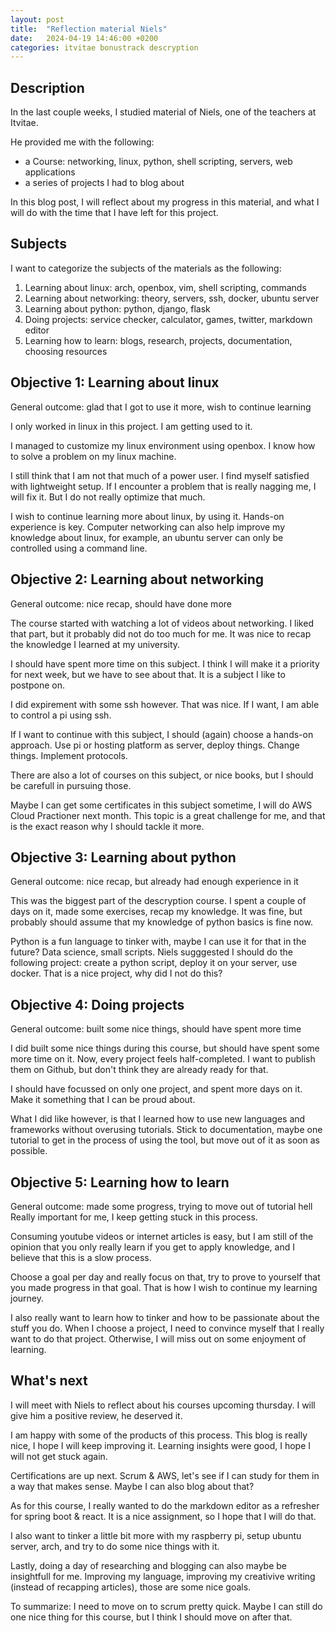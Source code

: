 ```yaml
---
layout: post
title:  "Reflection material Niels"
date:   2024-04-19 14:46:00 +0200
categories: itvitae bonustrack descryption
---
```


## Description
In the last couple weeks, I studied material of Niels, one of the teachers at Itvitae.

He provided me with the following:
- a Course: networking, linux, python, shell scripting, servers, web applications
- a series of projects I had to blog about

In this blog post, I will reflect about my progress in this material, and what I will do with the time that I have left for this project.

## Subjects
I want to categorize the subjects of the materials as the following:
1. Learning about linux: arch, openbox, vim, shell scripting, 
   commands
2. Learning about networking: theory, servers, ssh, docker, ubuntu server
3. Learning about python: python, django, flask
4. Doing projects: service checker, calculator, games, twitter, markdown editor
5. Learning how to learn: blogs, research, projects, documentation, choosing resources

## Objective 1: Learning about linux
General outcome: glad that I got to use it more, wish to continue learning

I only worked in linux in this project. I am getting used to it.

I managed to customize my linux environment using openbox. I know how to solve a problem on my linux machine.

I still think that I am not that much of a power user. I find myself satisfied with lightweight setup. If I encounter a problem that is really nagging me, I will fix it. But I do not really optimize that much.

I wish to continue learning more about linux, by using it. Hands-on experience is key. Computer networking can also help improve my knowledge about linux, for example, an ubuntu server can only be controlled using a command line.

## Objective 2: Learning about networking
General outcome: nice recap, should have done more

The course started with watching a lot of videos about networking. I liked that part, but it probably did not do too much for me. It was nice to recap the knowledge I learned at my university.

I should have spent more time on this subject. I think I will make it a priority for next week, but we have to see about that. It is a subject I like to postpone on.

I did expirement with some ssh however. That was nice. If I want, I am able to control a pi using ssh.

If I want to continue with this subject, I should (again) choose a hands-on approach. Use pi or hosting platform as server, deploy things. Change things. Implement protocols.

There are also a lot of courses on this subject, or nice books, but I should be carefull in pursuing those.

Maybe I can get some certificates in this subject sometime, I will do AWS Cloud Practioner next month. This topic is a great challenge for me, and that is the exact reason why I should tackle it more.

## Objective 3: Learning about python
General outcome: nice recap, but already had enough experience in it

This was the biggest part of the descryption course. I spent a couple of days on it, made some exercises, recap my knowledge. It was fine, but probably should assume that my knowledge of python basics is fine now.

Python is a fun language to tinker with, maybe I can use it for that in the future? Data science, small scripts. Niels sugggested I should do the following project: create a python script, deploy it on your server, use docker. That is a nice project, why did I not do this?

## Objective 4: Doing projects
General outcome: built some nice things, should have spent more time

I did built some nice things during this course, but should have spent some more time on it. Now, every project feels half-completed. I want to publish them on Github, but don't think they are already ready for that.

I should have focussed on only one project, and spent more days on it. Make it something that I can be proud about.

What I did like however, is that I learned how to use new languages and frameworks without overusing tutorials. Stick to documentation, maybe one tutorial to get in the process of using the tool, but move out of it as soon as possible.

## Objective 5: Learning how to learn
General outcome: made some progress, trying to move out of tutorial hell
Really important for me, I keep getting stuck in this process.

Consuming youtube videos or internet articles is easy, but I am still of the opinion that you only really learn if you get to apply knowledge, and I believe that this is a slow process.

Choose a goal per day and really focus on that, try to prove to yourself that you made progress in that goal. That is how I wish to continue my learning journey.

I also really want to learn how to tinker and how to be passionate about the stuff you do. When I choose a project, I need to convince myself that I really want to do that project. Otherwise, I will miss out on some enjoyment of learning.

## What's next
I will meet with Niels to reflect about his courses upcoming thursday.
I will give him a positive review, he deserved it.

I am happy with some of the products of this process. This blog is really nice, I hope I will keep improving it. Learning insights were good, I hope I will not get stuck again. 

Certifications are up next. Scrum & AWS, let's see if I can study for them in a way that makes sense. Maybe I can also blog about that?

As for this course, I really wanted to do the markdown editor as a refresher for spring boot & react. It is a nice assignment, so I hope that I will do that.

I also want to tinker a little bit more with my raspberry pi, setup ubuntu server, arch, and try to do some nice things with it.

Lastly, doing a day of researching and blogging can also maybe be insightfull for me. Improving my language, improving my creativive writing (instead of recapping articles), those are some nice goals.

To summarize: I need to move on to scrum pretty quick. Maybe I can still do one nice thing for this course, but I think I should move on after that. 